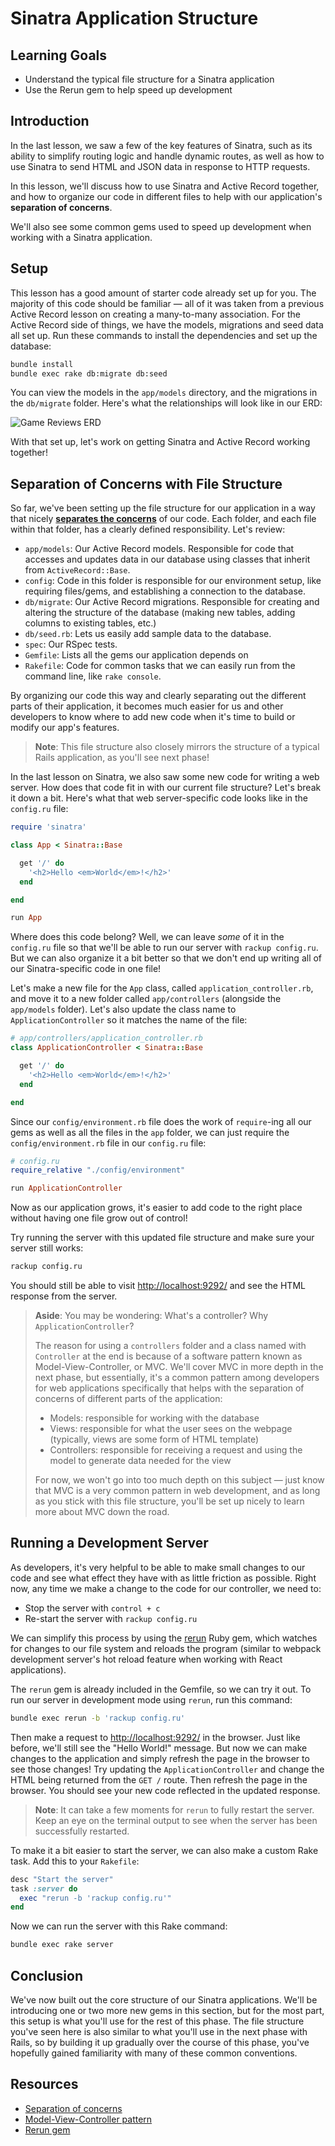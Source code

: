 # Sinatra Application Structure

## Learning Goals

- Understand the typical file structure for a Sinatra application
- Use the Rerun gem to help speed up development

## Introduction

In the last lesson, we saw a few of the key features of Sinatra, such as its
ability to simplify routing logic and handle dynamic routes, as well as how to
use Sinatra to send HTML and JSON data in response to HTTP requests.

In this lesson, we'll discuss how to use Sinatra and Active Record together,
and how to organize our code in different files to help with our application's
**separation of concerns**.

We'll also see some common gems used to speed up development when working with a
Sinatra application.

## Setup

This lesson has a good amount of starter code already set up for you. The
majority of this code should be familiar — all of it was taken from a previous
Active Record lesson on creating a many-to-many association. For the Active
Record side of things, we have the models, migrations and seed data all set up.
Run these commands to install the dependencies and set up the database:

```sh
bundle install
bundle exec rake db:migrate db:seed
```

You can view the models in the `app/models` directory, and the migrations in the
`db/migrate` folder. Here's what the relationships will look like in our ERD:

![Game Reviews ERD](https://curriculum-content.s3.amazonaws.com/phase-3/active-record-associations-many-to-many/games-reviews-users-erd.png)

With that set up, let's work on getting Sinatra and Active Record working
together!

## Separation of Concerns with File Structure

So far, we've been setting up the file structure for our application in a way
that nicely [**separates the concerns**][soc] of our code. Each folder, and each file
within that folder, has a clearly defined responsibility. Let's review:

- `app/models`: Our Active Record models. Responsible for code that accesses and
  updates data in our database using classes that inherit from
  `ActiveRecord::Base`.
- `config`: Code in this folder is responsible for our environment setup, like
  requiring files/gems, and establishing a connection to the database.
- `db/migrate`: Our Active Record migrations. Responsible for creating and
  altering the structure of the database (making new tables, adding columns to
  existing tables, etc.)
- `db/seed.rb`: Lets us easily add sample data to the database.
- `spec`: Our RSpec tests.
- `Gemfile`: Lists all the gems our application depends on
- `Rakefile`: Code for common tasks that we can easily run from the command
  line, like `rake console`.

By organizing our code this way and clearly separating out the different parts
of their application, it becomes much easier for us and other developers to know
where to add new code when it's time to build or modify our app's features.

> **Note**: This file structure also closely mirrors the structure of a typical
> Rails application, as you'll see next phase!

In the last lesson on Sinatra, we also saw some new code for writing a web
server. How does that code fit in with our current file structure? Let's break
it down a bit. Here's what that web server-specific code looks like in the
`config.ru` file:

```rb
require 'sinatra'

class App < Sinatra::Base

  get '/' do
    '<h2>Hello <em>World</em>!</h2>'
  end

end

run App
```

Where does this code belong? Well, we can leave _some_ of it in the `config.ru`
file so that we'll be able to run our server with `rackup config.ru`. But we can
also organize it a bit better so that we don't end up writing all of our
Sinatra-specific code in one file!

Let's make a new file for the `App` class, called `application_controller.rb`,
and move it to a new folder called `app/controllers` (alongside the `app/models`
folder). Let's also update the class name to `ApplicationController` so it
matches the name of the file:

```rb
# app/controllers/application_controller.rb
class ApplicationController < Sinatra::Base

  get '/' do
    '<h2>Hello <em>World</em>!</h2>'
  end

end
```

Since our `config/environment.rb` file does the work of `require`-ing all our
gems as well as all the files in the `app` folder, we can just require the
`config/environment.rb` file in our `config.ru` file:

```rb
# config.ru
require_relative "./config/environment"

run ApplicationController
```

Now as our application grows, it's easier to add code to the right place without
having one file grow out of control!

Try running the server with this updated file structure and make sure your
server still works:

```sh
rackup config.ru
```

You should still be able to visit
[http://localhost:9292/](http://localhost:9292/) and see the HTML response from
the server.

> **Aside**: You may be wondering: What's a controller? Why `ApplicationController`?
>
> The reason for using a `controllers` folder and a class named with
> `Controller` at the end is because of a software pattern known as
> Model-View-Controller, or MVC. We'll cover MVC in more depth in the next
> phase, but essentially, it's a common pattern among developers for web
> applications specifically that helps with the separation of concerns of
> different parts of the application:
>
> - Models: responsible for working with the database
> - Views: responsible for what the user sees on the webpage (typically, views are
>   some form of HTML template)
> - Controllers: responsible for receiving a request and using the model to
>   generate data needed for the view
>
> For now, we won't go into too much depth on this subject — just know that MVC
> is a very common pattern in web development, and as long as you stick with
> this file structure, you'll be set up nicely to learn more about MVC down the
> road.

## Running a Development Server

As developers, it's very helpful to be able to make small changes to our code
and see what effect they have with as little friction as possible. Right now,
any time we make a change to the code for our controller, we need to:

- Stop the server with `control + c`
- Re-start the server with `rackup config.ru`

We can simplify this process by using the [rerun][] Ruby gem, which watches for
changes to our file system and reloads the program (similar to webpack
development server's hot reload feature when working with React applications).

The `rerun` gem is already included in the Gemfile, so we can try it out. To
run our server in development mode using `rerun`, run this command:

```sh
bundle exec rerun -b 'rackup config.ru'
```

Then make a request to [http://localhost:9292/](http://localhost:9292/) in the
browser. Just like before, we'll still see the "Hello World!" message. But now
we can make changes to the application and simply refresh the page in the
browser to see those changes! Try updating the `ApplicationController` and
change the HTML being returned from the `GET /` route. Then refresh the page in
the browser. You should see your new code reflected in the updated response.

> **Note**: It can take a few moments for `rerun` to fully restart the server.
> Keep an eye on the terminal output to see when the server has been
> successfully restarted.

To make it a bit easier to start the server, we can also make a custom Rake
task. Add this to your `Rakefile`:

```rb
desc "Start the server"
task :server do
  exec "rerun -b 'rackup config.ru'"
end
```

Now we can run the server with this Rake command:

```sh
bundle exec rake server
```

## Conclusion

We've now built out the core structure of our Sinatra applications. We'll be introducing one or two more new gems in this section, but for the most part, this setup is what you'll use for the rest of this phase. The file structure you've seen here is also similar to what you'll use in the next phase with Rails, so by building it up gradually over the course of this phase, you've hopefully gained familiarity with many of these common conventions.

## Resources

- [Separation of concerns][soc]
- [Model-View-Controller pattern][mvc]
- [Rerun gem][rerun]

[soc]: https://en.wikipedia.org/wiki/Separation_of_concerns
[rerun]: https://github.com/alexch/rerun
[mvc]: https://en.wikipedia.org/wiki/Model%E2%80%93view%E2%80%93controller
